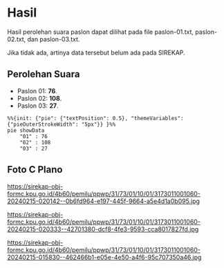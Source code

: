 # Hasil

Hasil perolehan suara paslon dapat dilihat pada file paslon-01.txt, paslon-02.txt, dan paslon-03.txt.

Jika tidak ada, artinya data tersebut belum ada pada SIREKAP.

## Perolehan Suara

 * Paslon 01: **76**.
 * Paslon 02: **108**.
 * Paslon 03: **27**.

```mermaid
%%{init: {"pie": {"textPosition": 0.5}, "themeVariables": {"pieOuterStrokeWidth": "5px"}} }%%
pie showData
    "01" : 76
    "02" : 108
    "03" : 27
```
## Foto C Plano

https://sirekap-obj-formc.kpu.go.id/4b60/pemilu/ppwp/31/73/01/10/01/3173011001060-20240215-020142--0b6fd964-e197-445f-9664-a5e4d1a0b095.jpg

https://sirekap-obj-formc.kpu.go.id/4b60/pemilu/ppwp/31/73/01/10/01/3173011001060-20240215-020333--42701380-dcf8-4fe3-9593-cca8017827fd.jpg

https://sirekap-obj-formc.kpu.go.id/4b60/pemilu/ppwp/31/73/01/10/01/3173011001060-20240215-015830--462466b1-e05e-4e50-a4f6-95c707350a46.jpg
